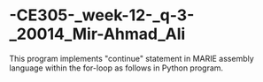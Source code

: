 # -CE305-_week-12-_q-3-_20014_Mir-Ahmad_Ali
This program implements "continue" statement in MARIE assembly language within the for-loop as follows in Python program.
